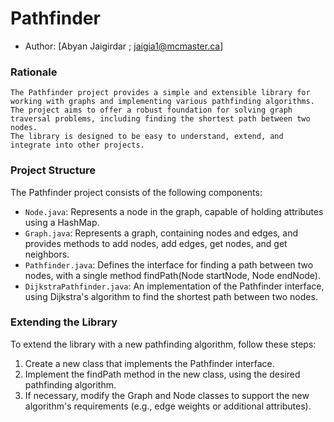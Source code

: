 # Pathfinder

- Author: [Abyan Jaigirdar ; jaigia1@mcmaster.ca]

### Rationale

```
The Pathfinder project provides a simple and extensible library for working with graphs and implementing various pathfinding algorithms. 
The project aims to offer a robust foundation for solving graph traversal problems, including finding the shortest path between two nodes. 
The library is designed to be easy to understand, extend, and integrate into other projects.
```

### Project Structure

The Pathfinder project consists of the following components:


- `Node.java`: Represents a node in the graph, capable of holding attributes using a HashMap.
- `Graph.java`: Represents a graph, containing nodes and edges, and provides methods to add nodes, add edges, get nodes, and get neighbors.
- `Pathfinder.java`: Defines the interface for finding a path between two nodes, with a single method findPath(Node startNode, Node endNode).
- `DijkstraPathfinder.java`: An implementation of the Pathfinder interface, using Dijkstra's algorithm to find the shortest path between two nodes.

### Extending the Library


To extend the library with a new pathfinding algorithm, follow these steps:

1. Create a new class that implements the Pathfinder interface.
2. Implement the findPath method in the new class, using the desired pathfinding algorithm.
3. If necessary, modify the Graph and Node classes to support the new algorithm's requirements (e.g., edge weights or additional attributes).
